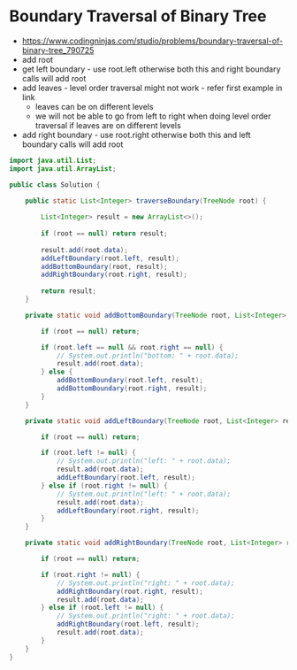 # Boundary Traversal of Binary Tree

- https://www.codingninjas.com/studio/problems/boundary-traversal-of-binary-tree_790725
- add root
- get left boundary - use root.left otherwise both this and right boundary calls will add root
- add leaves - level order traversal might not work - refer first example in link
  - leaves can be on different levels
  - we will not be able to go from left to right when doing level order traversal if leaves are on different levels
- add right boundary - use root.right otherwise both this and left boundary calls will add root

```java
import java.util.List;
import java.util.ArrayList;

public class Solution {

    public static List<Integer> traverseBoundary(TreeNode root) {
        
        List<Integer> result = new ArrayList<>();
        
        if (root == null) return result;
        
        result.add(root.data);
        addLeftBoundary(root.left, result);
        addBottomBoundary(root, result);
        addRightBoundary(root.right, result);
        
        return result;
    }

    private static void addBottomBoundary(TreeNode root, List<Integer> result) {

        if (root == null) return;

        if (root.left == null && root.right == null) {
            // System.out.println("bottom: " + root.data);
            result.add(root.data);
        } else {
            addBottomBoundary(root.left, result);
            addBottomBoundary(root.right, result);
        }
    }

    private static void addLeftBoundary(TreeNode root, List<Integer> result) {

        if (root == null) return;

        if (root.left != null) {
            // System.out.println("left: " + root.data);
            result.add(root.data);
            addLeftBoundary(root.left, result);
        } else if (root.right != null) {
            // System.out.println("left: " + root.data);
            result.add(root.data);
            addLeftBoundary(root.right, result);
        }
    }

    private static void addRightBoundary(TreeNode root, List<Integer> result) {

        if (root == null) return;

        if (root.right != null) {
            // System.out.println("right: " + root.data);
            addRightBoundary(root.right, result);
            result.add(root.data);
        } else if (root.left != null) {
            // System.out.println("right: " + root.data);
            addRightBoundary(root.left, result);
            result.add(root.data);
        }
    }
}
```
